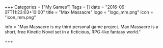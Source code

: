 +++
Categories = ["My Games"]
Tags = []
date = "2016-09-07T11:23:03+10:00"
title = "Max Massacre"
logo = "logo_mm.png"
icon = "icon_mm.png"

info = "Max Massacre is my third personal game project. Max Massacre is a short, free Kinetic Novel set in a ficticious, RPG-like fantasy world."

+++

<!-- story = "..."
download = "Unreleased."
credits = "..." -->
